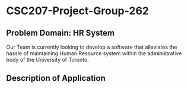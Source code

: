 # CSC207-Project-Group-262
## Problem Domain: HR System
Our Team is currently looking to develop a software that alleviates the hassle of maintaining Human Resource system within the administrative body of the University of Toronto.

## Description of Application